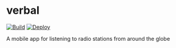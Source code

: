 # verbal

[![Build](https://github.com/typable/verbal/actions/workflows/build.yml/badge.svg)](https://github.com/typable/verbal/actions/workflows/build.yml)
[![Deploy](https://github.com/typable/verbal/actions/workflows/deploy.yml/badge.svg)](https://github.com/typable/verbal/actions/workflows/deploy.yml)

A mobile app for listening to radio stations from around the globe
